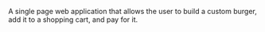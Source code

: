 
A single page web application that allows the user to build a custom burger, add it to a shopping cart, and pay for it.
